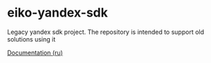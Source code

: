 # eiko-yandex-sdk
Legacy yandex sdk project. The repository is intended to support old solutions using it

[Documentation (ru)](https://tide-shrimp-8e7.notion.site/Eiko-Yandex-SDK-ba1ce94ccad44c4488da1ab0c24db2be?pvs=4)

